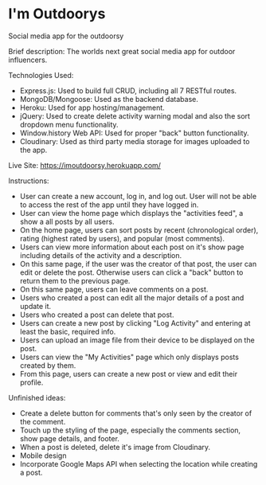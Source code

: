 # I'm Outdoorys
Social media app for the outdoorsy

Brief description: The worlds next great social media app for outdoor influencers.

Technologies Used:
- Express.js: Used to build full CRUD, including all 7 RESTful routes.
- MongoDB/Mongoose: Used as the backend database.
- Heroku: Used for app hosting/management.
- jQuery: Used to create delete activity warning modal and also the sort dropdown menu functionality.
- Window.history Web API: Used for proper "back" button functionality.
- Cloudinary: Used as third party media storage for images uploaded to the app.

Live Site:
https://imoutdoorsy.herokuapp.com/

Instructions:
- User can create a new account, log in, and log out. User will not be able to access the rest of the app until they have logged in.
- User can view the home page which displays the "activities feed", a show a all posts by all users.
- On the home page, users can sort posts by recent (chronological order), rating (highest rated by users), and popular (most comments).
- Users can view more information about each post on it's show page including details of the activity and a description.
- On this same page, if the user was the creator of that post, the user can edit or delete the post.  Otherwise users can click a "back" button to return them to the previous page.
- On this same page, users can leave comments on a post.
- Users who created a post can edit all the major details of a post and update it.
- Users who created a post can delete that post.
- Users can create a new post by clicking "Log Activity" and entering at least the basic, required info.
- Users can upload an image file from their device to be displayed on the post.
- Users can view the "My Activities" page which only displays posts created by them.
- From this page, users can create a new post or view and edit their profile.

Unfinished ideas:
- Create a delete button for comments that's only seen by the creator of the comment.
- Touch up the styling of the page, especially the comments section, show page details, and footer.
- When a post is deleted, delete it's image from Cloudinary.
- Mobile design
- Incorporate Google Maps API when selecting the location while creating a post.
